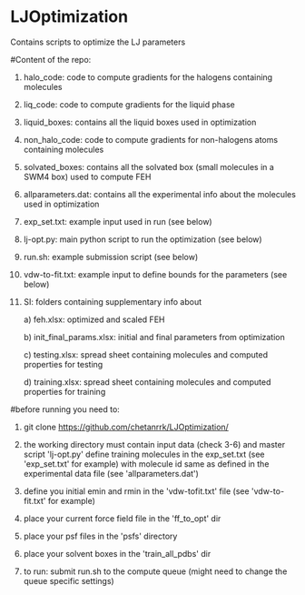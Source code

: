 # LJOptimization

Contains scripts to optimize the LJ parameters

#Content of the repo:

1) halo_code: code to compute gradients for the halogens containing molecules

2) liq_code: code to compute gradients for the liquid phase

3) liquid_boxes: contains all the liquid boxes used in optimization

4) non_halo_code: code to compute gradients for non-halogens atoms containing molecules

5) solvated_boxes: contains all the solvated box (small molecules in a SWM4 box) used to compute FEH

6) allparameters.dat: contains all the experimental info about the molecules used in optimization

7) exp_set.txt: example input used in run (see below)

8) lj-opt.py: main python script to run the optimization (see below)

9) run.sh: example submission script (see below)

10) vdw-to-fit.txt: example input to define bounds for the parameters (see below)

11) SI: folders containing supplementary info about

	a) feh.xlsx: optimized and scaled FEH

	b) init_final_params.xlsx: initial and final parameters from optimization

	c) testing.xlsx: spread sheet containing molecules and computed properties for testing

	d) training.xlsx: spread sheet containing molecules and computed properties for training

#before running you need to:

1) git clone https://github.com/chetanrrk/LJOptimization/

2) the working directory must contain input data (check 3-6) and master script 'lj-opt.py'
define training molecules in the exp_set.txt (see 'exp_set.txt' for example) with molecule id same as defined in the experimental data file (see 'allparameters.dat')

3) define you initial emin and rmin in the 'vdw-tofit.txt' file (see 'vdw-to-fit.txt' for example)

4) place your current force field file in the 'ff_to_opt' dir

5) place your psf files in the 'psfs' directory

6) place your solvent boxes in the 'train_all_pdbs' dir

7) to run: submit run.sh to the compute queue (might need to change the queue specific settings)

